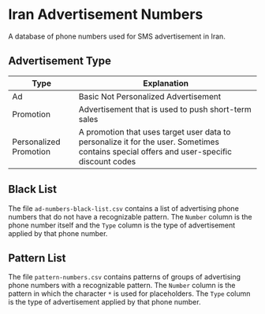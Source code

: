 # Iran Advertisement Numbers
A database of phone numbers used for SMS advertisement in Iran.

## Advertisement Type
| Type                    | Explanation |
| ----------------------- | ----------- |
| Ad                      | Basic Not Personalized Advertisement |
| Promotion               | Advertisement that is used to push short-term sales |
| Personalized Promotion  | A promotion that uses target user data to personalize it for the user. Sometimes contains special offers and user-specific discount codes |

## Black List
The file `ad-numbers-black-list.csv` contains a list of advertising phone numbers that do not have a recognizable pattern. The `Number` column is the phone number itself and the `Type` column is the type of advertisement applied by that phone number. 

## Pattern List
The file `pattern-numbers.csv` contains patterns of groups of advertising phone numbers with a recognizable pattern. The `Number` column is the pattern in which the character `*` is used for placeholders. The `Type` column is the type of advertisement applied by that phone number. 
